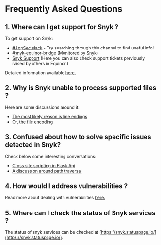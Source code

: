 # Frequently Asked Questions

## 1. Where can I get support for Snyk ?
To get support on Snyk: 

-   [#AppSec slack](https://equinor.slack.com/archives/CMM6FSW5V) - Try searching through this channel to find useful info!
-   [#snyk-equinor-bridge](https://equinor.slack.com/archives/C019LBMKJPL) (Monitored by Snyk)
-   [Snyk Support](https://support.snyk.io/hc/en-us) (Here you can also check support tickets previously raised by others in Equinor.)

Detailed information available [here.](../3-snyk_support.md)

## 2. Why is Snyk unable to process supported files ?
Here are some discussions around it:

-   [The most likely reason is line endings](https://equinor.slack.com/archives/CMM6FSW5V/p1661343966541209)
-   [Or, the file encoding](https://equinor.slack.com/archives/CMM6FSW5V/p1677578050302669)

## 3. Confused about how to solve specific issues detected in Snyk?
Check below some interesting conversations:

-   [Cross site scripting in Flask Api](https://equinor.slack.com/archives/CMM6FSW5V/p1694177329826129)
-   [A discussion around path traversal](https://equinor.slack.com/archives/CMM6FSW5V/p1678959767870559)

## 4. How would I address vulnerabilities ?
Read more about dealing with vulnerabilities [here.](../4-vulnerabilities.md)

## 5. Where can I check the status of Snyk services ?
The status of snyk services can be checked at
[https://snyk.statuspage.io/](https://snyk.statuspage.io/).
